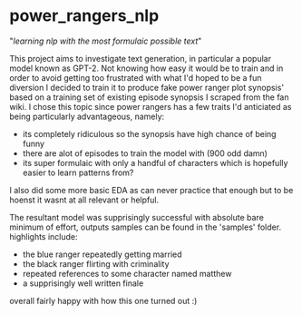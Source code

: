 # power_rangers_nlp
"*learning nlp with the most formulaic possible text*"

This project aims to investigate text generation, in particular a popular model known as GPT-2. Not knowing how easy it would be to train and in order to avoid getting too frustrated with what I'd hoped to be a fun diversion I decided to train it to produce fake power ranger plot synopsis' based on a training set of existing episode synopsis I scraped from the fan wiki. I chose this topic since power rangers has a few traits I'd anticiated as being particularly advantageous, namely:

- its completely ridiculous so the synopsis have high chance of being funny
- there are alot of episodes to train the model with (900 odd damn)
- its super formulaic with only a handful of characters which is hopefully easier to learn patterns from?

I also did some more basic EDA as can never practice that enough but to be hoenst it wasnt at all relevant or helpful.

The resultant model was supprisingly successful with absolute bare minimum of effort, outputs samples can be found in the 'samples' folder. 
highlights include:

- the blue ranger repeatedly getting married
- the black ranger flirting with criminality
- repeated references to some character named matthew
- a supprisingly well written finale

overall fairly happy with how this one turned out :)